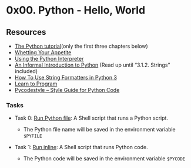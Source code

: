 # 0x00. Python - Hello, World
## Resources
+ [The Python tutorial](https://docs.python.org/3/tutorial/index.html)(only the first three chapters below)
+ [Whetting Your Appetite](https://docs.python.org/3/tutorial/appetite.html)
+ [Using the Python Interpreter](https://docs.python.org/3/tutorial/interpreter.html)
+ [An Informal Introduction to Python](https://docs.python.org/3/tutorial/introduction.html) (Read up until “3.1.2. Strings” included)
+ [How To Use String Formatters in Python 3](https://realpython.com/python-f-strings/)
+ [Learn to Program](https://www.youtube.com/playlist?list=PLGLfVvz_LVvTn3cK5e6LjhgGiSeVlIRwt)
+ [Pycodestyle – Style Guide for Python Code](https://pypi.org/project/pycodestyle/)

### Tasks
+ Task 0: [Run Python file](): A Shell script that runs a Python script.

	- The Python file name will be saved in the environment variable ``$PYFILE``
+ Task 1: [Run inline](): A Shell script that runs Python code.

	- The Python code will be saved in the environment variable ``$PYCODE``

